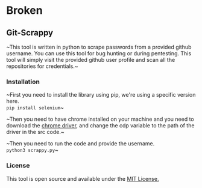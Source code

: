 # Broken

## Git-Scrappy
~This tool is written in python to scrape passwords from a provided github username. You can use this tool for bug hunting or during pentesting. This tool will simply visit the provided github user profile and scan all the repositories for credentials.~

### Installation
~First you need to install the library using pip, we're using a specific version here.<br>
`pip install selenium`~

~Then you need to have chrome installed on your machine and you need to download the [chrome driver](https://chromedriver.chromium.org/downloads), and change the cdp variable to the path of the driver in the src code.~

~Then you need to run the code and provide the username.<br>
`python3 scrappy.py`~

### License
This tool is open source and available under the [MIT License.](/LICENSE)
